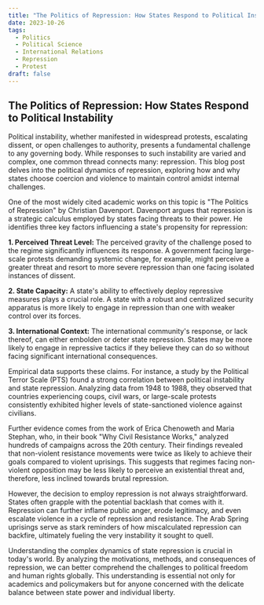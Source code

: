 ```yaml
---
title: "The Politics of Repression: How States Respond to Political Instability"
date: 2023-10-26
tags:
  - Politics
  - Political Science
  - International Relations
  - Repression
  - Protest
draft: false
---
```


## The Politics of Repression: How States Respond to Political Instability 

Political instability, whether manifested in widespread protests, escalating dissent, or open challenges to authority, presents a fundamental challenge to any governing body.  While responses to such instability are varied and complex, one common thread connects many: repression. This blog post delves into the political dynamics of repression, exploring how and why states choose coercion and violence to maintain control amidst internal challenges.

One of the most widely cited academic works on this topic is "The Politics of Repression" by Christian Davenport. Davenport argues that repression is a strategic calculus employed by states facing threats to their power. He identifies three key factors influencing a state's propensity for repression:

**1. Perceived Threat Level:** The perceived gravity of the challenge posed to the regime significantly influences its response.  A government facing large-scale protests demanding systemic change, for example, might perceive a greater threat and resort to more severe repression than one facing isolated instances of dissent. 

**2. State Capacity:** A state's ability to effectively deploy repressive measures plays a crucial role.  A state with a robust and centralized security apparatus is more likely to engage in repression than one with weaker control over its forces. 

**3. International Context:** The international community's response, or lack thereof, can either embolden or deter state repression. States may be more likely to engage in repressive tactics if they believe they can do so without facing significant international consequences. 

Empirical data supports these claims.  For instance, a study by the Political Terror Scale (PTS) found a strong correlation between political instability and state repression. Analyzing data from 1948 to 1988, they observed that countries experiencing coups, civil wars, or large-scale protests consistently exhibited higher levels of state-sanctioned violence against civilians.

Further evidence comes from the work of Erica Chenoweth and Maria Stephan, who, in their book "Why Civil Resistance Works," analyzed hundreds of campaigns across the 20th century. Their findings revealed that non-violent resistance movements were twice as likely to achieve their goals compared to violent uprisings. This suggests that regimes facing non-violent opposition may be less likely to perceive an existential threat and, therefore, less inclined towards brutal repression.

However, the decision to employ repression is not always straightforward. States often grapple with the potential backlash that comes with it. Repression can further inflame public anger, erode legitimacy, and even escalate violence in a cycle of repression and resistance.  The Arab Spring uprisings serve as stark reminders of how miscalculated repression can backfire, ultimately fueling the very instability it sought to quell. 

Understanding the complex dynamics of state repression is crucial in today's world. By analyzing the motivations, methods, and consequences of repression, we can better comprehend the challenges to political freedom and human rights globally. This understanding is essential not only for academics and policymakers but for anyone concerned with the delicate balance between state power and individual liberty. 
